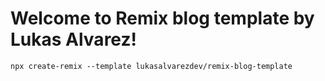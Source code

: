 # Welcome to Remix blog template by Lukas Alvarez!

```shellscript
npx create-remix --template lukasalvarezdev/remix-blog-template
```
